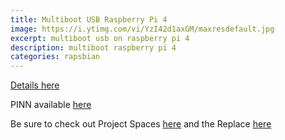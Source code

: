 ```yaml
---
title: Multiboot USB Raspberry Pi 4
image: https://i.ytimg.com/vi/YzI42d1axGM/maxresdefault.jpg
excerpt: multiboot usb on raspberry pi 4
description: multiboot raspberry pi 4
categories: rapsbian
---
```


[Details here](https://www.youtube.com/watch?v=YzI42d1axGM)

PINN available [here](https://github.com/procount/pinn)

Be sure to check out Project Spaces [here](https://github.com/procount/pinn/blob/master/README_PINN.md#project-spaces) and the Replace
[here](https://github.com/procount/pinn/blob/master/README_PINN.md#replace-individual-oses)

